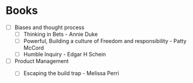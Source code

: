 # Books

- [ ] Biases and thought process
  - [ ] Thinking in Bets - Annie Duke
  - [ ] Powerful, Building a culture of Freedom and responsibility - Patty McCord
  - [ ] Humble Inquiry - Edgar H Schein
- [ ] Product Management
  - [ ] Escaping the build trap - Melissa Perri



